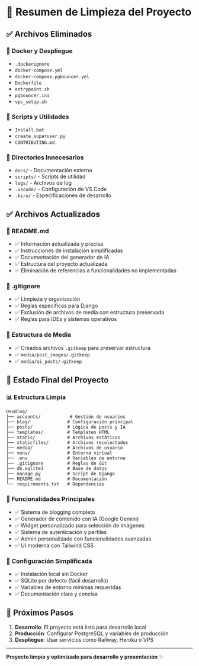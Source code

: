 # 🧹 Resumen de Limpieza del Proyecto

## ✅ Archivos Eliminados

### 🐳 Docker y Despliegue

- `.dockerignore`
- `docker-compose.yml`
- `docker-compose.pgbouncer.yml`
- `Dockerfile`
- `entrypoint.sh`
- `pgbouncer.ini`
- `vps_setup.sh`

### 📜 Scripts y Utilidades

- `Install.bat`
- `create_superuser.py`
- `CONTRIBUTING.md`

### 📁 Directorios Innecesarios

- `docs/` - Documentación externa
- `scripts/` - Scripts de utilidad
- `logs/` - Archivos de log
- `.vscode/` - Configuración de VS Code
- `.kiro/` - Especificaciones de desarrollo

## ✅ Archivos Actualizados

### 📖 README.md

- ✅ Información actualizada y precisa
- ✅ Instrucciones de instalación simplificadas
- ✅ Documentación del generador de IA
- ✅ Estructura del proyecto actualizada
- ✅ Eliminación de referencias a funcionalidades no implementadas

### 🚫 .gitignore

- ✅ Limpieza y organización
- ✅ Reglas específicas para Django
- ✅ Exclusión de archivos de media con estructura preservada
- ✅ Reglas para IDEs y sistemas operativos

### 📁 Estructura de Media

- ✅ Creados archivos `.gitkeep` para preservar estructura
- ✅ `media/post_images/.gitkeep`
- ✅ `media/ai_posts/.gitkeep`

## 🎯 Estado Final del Proyecto

### 📊 Estructura Limpia

```
DevBlog/
├── accounts/           # Gestión de usuarios
├── blog/              # Configuración principal
├── posts/             # Lógica de posts y IA
├── templates/         # Templates HTML
├── static/            # Archivos estáticos
├── staticfiles/       # Archivos recolectados
├── media/             # Archivos de usuario
├── venv/              # Entorno virtual
├── .env               # Variables de entorno
├── .gitignore         # Reglas de Git
├── db.sqlite3         # Base de datos
├── manage.py          # Script de Django
├── README.md          # Documentación
└── requirements.txt   # Dependencias
```

### 🚀 Funcionalidades Principales

- ✅ Sistema de blogging completo
- ✅ Generador de contenido con IA (Google Gemini)
- ✅ Widget personalizado para selección de imágenes
- ✅ Sistema de autenticación y perfiles
- ✅ Admin personalizado con funcionalidades avanzadas
- ✅ UI moderna con Tailwind CSS

### 🔧 Configuración Simplificada

- ✅ Instalación local sin Docker
- ✅ SQLite por defecto (fácil desarrollo)
- ✅ Variables de entorno mínimas requeridas
- ✅ Documentación clara y concisa

## 📝 Próximos Pasos

1. **Desarrollo**: El proyecto está listo para desarrollo local
2. **Producción**: Configurar PostgreSQL y variables de producción
3. **Despliegue**: Usar servicios como Railway, Heroku o VPS

---

**Proyecto limpio y optimizado para desarrollo y presentación** ✨
